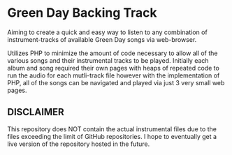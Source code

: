 # Green Day Backing Track
Aiming to create a quick and easy way to listen to any combination of instrument-tracks of available Green Day songs via web-browser.

Utilizes PHP to minimize the amount of code necessary to allow all of the various songs and their instrumental tracks to be played. Initially each album and song required their own pages with heaps of repeated code to run the audio for each mutli-track file however with the implementation of PHP, all of the songs can be navigated and played via just 3 very small web pages.

## DISCLAIMER
This repository does NOT contain the actual instrumental files due to the files exceeding the limit of GitHub repositories. I hope to eventually get a live version of the repository hosted in the future.
